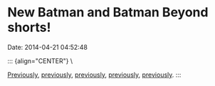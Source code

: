 New Batman and Batman Beyond shorts!
====================================

Date: 2014-04-21 04:52:48

::: {align="CENTER"}
\

[Previously](http://www.jwz.org/blog/2014/02/batman-versus-the-terminator/),
[previously](http://www.jwz.org/blog/2013/10/ordinary-batman-adventures/),
[previously](http://www.jwz.org/blog/2013/01/you-know-this-is-how-it-actually-went-down/),
[previously](http://www.jwz.org/blog/2010/11/batman-the-redeemer/),
[previously](http://www.jwz.org/blog/2010/02/batman-a-go-go/).
:::
